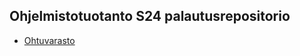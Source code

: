 ## Ohjelmistotuotanto S24 palautusrepositorio

- [Ohtuvarasto](https://github.com/jasminlei/ohtuvarasto)